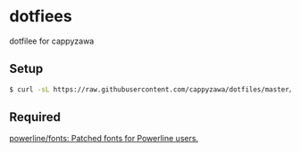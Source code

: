 # dotfiees
dotfilee for cappyzawa

## Setup
```bash
$ curl -sL https://raw.githubusercontent.com/cappyzawa/dotfiles/master/etc/install | bash
```

## Required
[powerline/fonts: Patched fonts for Powerline users\.](https://github.com/powerline/fonts#quick-installation)
